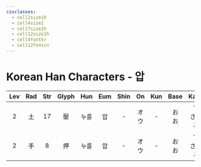 ```yaml
---
cssclasses:
  - cell2size1h
  - cell4size2
  - cell7size1h
  - cell12size1h
  - cell4fontkr
  - cell12fontcn
---
```


# Korean Han Characters - 압

| Lev | Rad | Str | Glyph | Hun | Eum | Shin | On  | Kun |  Base  |   Kana   | Simp | Man | Can  | Viet |
| :-: | :-: | :-: | :---: | :-: | :-: | :--: | :-: | :-: | :----: | :------: | :--: | :-: | :--: | :--: |
|  2  |  土  | 17  |   壓   | 누를  |  압  |  -   | オウ  |  -  | お<br>お | す<br>さえる |  -   | yā  | aat3 |  áp  |
|  2  |  手  |  8  |   押   | 누를  |  압  |  -   | オウ  |  -  | お<br>お | す<br>さえる |  -   | yā  | aat3 |  áp  |

